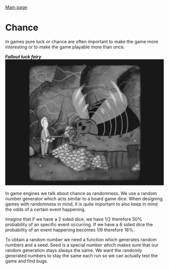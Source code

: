 [Main page](../../readme.md)

# Chance
In games pure luck or chance are often important to make the game more interesting or to make the game playable more than once.

***Fallout luck fairy***\
<img src="../../img/fallout_chance.gif" alt="fallout" height="400"/>

In game engines we talk about chance as randomness.
We use a random number generator which acts similar to a board game dice.
When designing games with randomness in mind, it is quite important to also keep in mind the odds of a certain event happening.

Imagine that if we have a 2 sided dice, we have 1/2 therefore 50% probability of an specific event occurring. If we have a 6 sided dice the probability of an event happening becomes 1/6 therefore 16%.

To obtain a random number we need a function which generates random numbers and a seed. Seed is a special number which makes sure that our random generation
stays always the same. We want the randomly generated numbers to stay the same each run so we can actually test the game and find bugs.